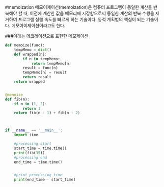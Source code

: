#memoization
메모이제이션(memoization)은 컴퓨터 프로그램이 동일한 계산을 반복해야 할 때, 이전에 계산한 값을 메모리에 저장함으로써 
동일한 계산의 반복 수행을 제거하여 프로그램 실행 속도를 빠르게 하는 기술이다. 
동적 계획법의 핵심이 되는 기술이다. 메모아이제이션이라고도 한다.


###아래는 데코레이션으로 표현한 메모제이션

```python
def memoize(func):
    tempMemo = dict()
    def wrapped(n):
        if n in tempMemo:
            return tempMemo[n]
        result = func(n)
        tempMemo[n] = result
        return result
    return wrapped


@memoize
def fib(n):
    if n in (1, 2):
        return 1
    return fib(n - 1) + fib(n - 2)



if __name__ == '__main__':
    import time

    #processing start
    start_time = time.time()
    print(fib(35))
    #processing end
    end_time = time.time()


    #print processing time
    print(end_time - start_time)
    
```
